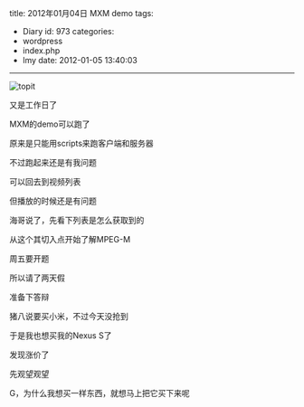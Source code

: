 title: 2012年01月04日 MXM demo
tags:
  - Diary
id: 973
categories:
  - wordpress
  - index.php
  - lmy
date: 2012-01-05 13:40:03
---

![](http://i.minus.com/iNLxjwtkfDttE.jpg "topit")

又是工作日了

MXM的demo可以跑了

原来是只能用scripts来跑<!--more-->客户端和服务器

不过跑起来还是有我问题

可以回去到视频列表

但播放的时候还是有问题

海哥说了，先看下列表是怎么获取到的

从这个其切入点开始了解MPEG-M

周五要开题

所以请了两天假

准备下答辩

猪八说要买小米，不过今天没抢到

于是我也想买我的Nexus S了

发现涨价了

先观望观望

G，为什么我想买一样东西，就想马上把它买下来呢